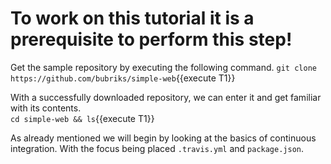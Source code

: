 # To work on this tutorial it is a prerequisite to perform this step!

Get the sample repository by executing the following command.
`git clone https://github.com/bubriks/simple-web`{{execute T1}}

With a successfully downloaded repository, we can enter it and get familiar with its contents.  
`cd simple-web && ls`{{execute T1}}

As already mentioned we will begin by looking at the basics of continuous integration. With the focus being placed `.travis.yml` and `package.json`.
